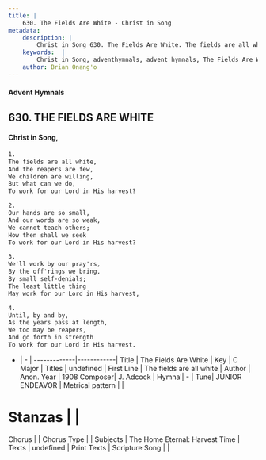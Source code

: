 ```yaml
---
title: |
    630. The Fields Are White - Christ in Song
metadata:
    description: |
        Christ in Song 630. The Fields Are White. The fields are all white, And the reapers are few, We children are willing, But what can we do, To work for our Lord in His harvest?
    keywords:  |
        Christ in Song, adventhymnals, advent hymnals, The Fields Are White, The fields are all white. 
    author: Brian Onang'o
---
```


#### Advent Hymnals
## 630. THE FIELDS ARE WHITE
####  Christ in Song,

```txt
1.
The fields are all white,
And the reapers are few,
We children are willing,
But what can we do,
To work for our Lord in His harvest?

2.
Our hands are so small,
And our words are so weak,
We cannot teach others;
How then shall we seek
To work for our Lord in His harvest?

3.
We'll work by our pray'rs,
By the off'rings we bring,
By small self-denials;
The least little thing
May work for our Lord in His harvest,

4.
Until, by and by,
As the years pass at length,
We too may be reapers,
And go forth in strength
To work for our Lord in His harvest.

```

- |   -  |
-------------|------------|
Title | The Fields Are White |
Key | C Major |
Titles | undefined |
First Line | The fields are all white |
Author | Anon.
Year | 1908
Composer| J. Adcock |
Hymnal|  - |
Tune| JUNIOR ENDEAVOR |
Metrical pattern | |
# Stanzas |  |
Chorus |  |
Chorus Type |  |
Subjects | The Home Eternal: Harvest Time |
Texts | undefined |
Print Texts | 
Scripture Song |  |
    
